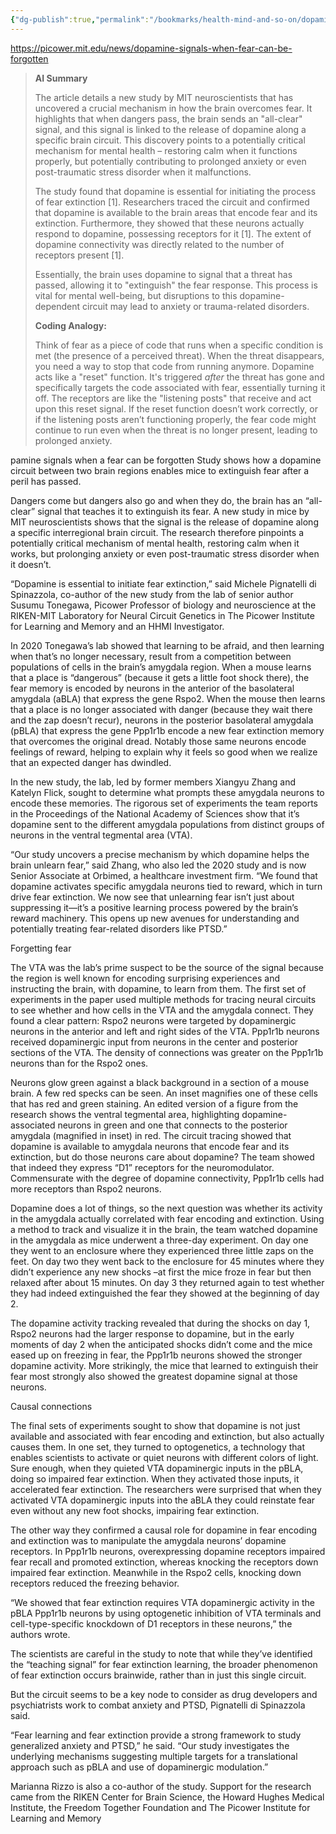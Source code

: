 ```yaml
---
{"dg-publish":true,"permalink":"/bookmarks/health-mind-and-so-on/dopamine-signals-when-fear-can-be-forgotten/","tags":["mind","behavior","coding","health","scientific"]}
---
```


https://picower.mit.edu/news/dopamine-signals-when-fear-can-be-forgotten

>  **AI Summary** 
> 
> The article details a new study by MIT neuroscientists that has uncovered a crucial mechanism in how the brain overcomes fear. It highlights that when dangers pass, the brain sends an "all-clear" signal, and this signal is linked to the release of dopamine along a specific brain circuit. This discovery points to a potentially critical mechanism for mental health – restoring calm when it functions properly, but potentially contributing to prolonged anxiety or even post-traumatic stress disorder when it malfunctions.
> 
> The study found that dopamine is essential for initiating the process of fear extinction [1]. Researchers traced the circuit and confirmed that dopamine is available to the brain areas that encode fear and its extinction. Furthermore, they showed that these neurons actually respond to dopamine, possessing receptors for it [1]. The extent of dopamine connectivity was directly related to the number of receptors present [1]. 
> 
> Essentially, the brain uses dopamine to signal that a threat has passed, allowing it to "extinguish" the fear response. This process is vital for mental well-being, but disruptions to this dopamine-dependent circuit may lead to anxiety or trauma-related disorders.
> 
> **Coding Analogy:**
> 
> Think of fear as a piece of code that runs when a specific condition is met (the presence of a perceived threat). When the threat disappears, you need a way to stop that code from running anymore. Dopamine acts like a "reset" function. It's triggered *after* the threat has gone and specifically targets the code associated with fear, essentially turning it off. The receptors are like the "listening posts" that receive and act upon this reset signal. If the reset function doesn’t work correctly, or if the listening posts aren’t functioning properly, the fear code might continue to run even when the threat is no longer present, leading to prolonged anxiety.


pamine signals when a fear can be forgotten
Study shows how a dopamine circuit between two brain regions enables mice to extinguish fear after a peril has passed.

Dangers come but dangers also go and when they do, the brain has an “all-clear” signal that teaches it to extinguish its fear. A new study in mice by MIT neuroscientists shows that the signal is the release of dopamine along a specific interregional brain circuit. The research therefore pinpoints a potentially critical mechanism of mental health, restoring calm when it works, but prolonging anxiety or even post-traumatic stress disorder when it doesn’t.

“Dopamine is essential to initiate fear extinction,” said Michele Pignatelli di Spinazzola, co-author of the new study from the lab of senior author Susumu Tonegawa, Picower Professor of biology and neuroscience at the RIKEN-MIT Laboratory for Neural Circuit Genetics in The Picower Institute for Learning and Memory and an HHMI Investigator.

In 2020 Tonegawa’s lab showed that learning to be afraid, and then learning when that’s no longer necessary, result from a competition between populations of cells in the brain’s amygdala region. When a mouse learns that a place is “dangerous” (because it gets a little foot shock there), the fear memory is encoded by neurons in the anterior of the basolateral amygdala (aBLA) that express the gene Rspo2. When the mouse then learns that a place is no longer associated with danger (because they wait there and the zap doesn’t recur), neurons in the posterior basolateral amygdala (pBLA) that express the gene Ppp1r1b encode a new fear extinction memory that overcomes the original dread. Notably those same neurons encode feelings of reward, helping to explain why it feels so good when we realize that an expected danger has dwindled.

In the new study, the lab, led by former members Xiangyu Zhang and Katelyn Flick, sought to determine what prompts these amygdala neurons to encode these memories. The rigorous set of experiments the team reports in the Proceedings of the National Academy of Sciences show that it’s dopamine sent to the different amygdala populations from distinct groups of neurons in the ventral tegmental area (VTA).

“Our study uncovers a precise mechanism by which dopamine helps the brain unlearn fear,” said Zhang, who also led the 2020 study and is now Senior Associate at Orbimed, a healthcare investment firm. “We found that dopamine activates specific amygdala neurons tied to reward, which in turn drive fear extinction. We now see that unlearning fear isn’t just about suppressing it—it’s a positive learning process powered by the brain’s reward machinery. This opens up new avenues for understanding and potentially treating fear-related disorders like PTSD.”

Forgetting fear

The VTA was the lab’s prime suspect to be the source of the signal because the region is well known for encoding surprising experiences and instructing the brain, with dopamine, to learn from them. The first set of experiments in the paper used multiple methods for tracing neural circuits to see whether and how cells in the VTA and the amygdala connect. They found a clear pattern: Rspo2 neurons were targeted by dopaminergic neurons in the anterior and left and right sides of the VTA. Ppp1r1b neurons received dopaminergic input from neurons in the center and posterior sections of the VTA. The density of connections was greater on the Ppp1r1b neurons than for the Rspo2 ones.

Neurons glow green against a black background in a section of a mouse brain. A few red specks can be seen. An inset magnifies one of these cells that has red and green staining.
An edited version of a figure from the research shows the ventral tegmental area, highlighting dopamine-associated neurons in green and one that connects to the posterior amygdala (magnified in inset) in red.
The circuit tracing showed that dopamine is available to amygdala neurons that encode fear and its extinction, but do those neurons care about dopamine? The team showed that indeed they express “D1” receptors for the neuromodulator. Commensurate with the degree of dopamine connectivity, Ppp1r1b cells had more receptors than Rspo2 neurons.

Dopamine does a lot of things, so the next question was whether its activity in the amygdala actually correlated with fear encoding and extinction. Using a method to track and visualize it in the brain, the team watched dopamine in the amygdala as mice underwent a three-day experiment. On day one they went to an enclosure where they experienced three little zaps on the feet. On day two they went back to the enclosure for 45 minutes where they didn’t experience any new shocks –at first the mice froze in fear but then relaxed after about 15 minutes. On day 3 they returned again to test whether they had indeed extinguished the fear they showed at the beginning of day 2.

The dopamine activity tracking revealed that during the shocks on day 1, Rspo2 neurons had the larger response to dopamine, but in the early moments of day 2 when the anticipated shocks didn’t come and the mice eased up on freezing in fear, the Ppp1r1b neurons showed the stronger dopamine activity. More strikingly, the mice that learned to extinguish their fear most strongly also showed the greatest dopamine signal at those neurons.

Causal connections

The final sets of experiments sought to show that dopamine is not just available and associated with fear encoding and extinction, but also actually causes them. In one set, they turned to optogenetics, a technology that enables scientists to activate or quiet neurons with different colors of light. Sure enough, when they quieted VTA dopaminergic inputs in the pBLA, doing so impaired fear extinction. When they activated those inputs, it accelerated fear extinction. The researchers were surprised that when they activated VTA dopaminergic inputs into the aBLA they could reinstate fear even without any new foot shocks, impairing fear extinction.

The other way they confirmed a causal role for dopamine in fear encoding and extinction was to manipulate the amygdala neurons’ dopamine receptors. In Ppp1r1b neurons, overexpressing dopamine receptors impaired fear recall and promoted extinction, whereas knocking the receptors down impaired fear extinction. Meanwhile in the Rspo2 cells, knocking down receptors reduced the freezing behavior.

“We showed that fear extinction requires VTA dopaminergic activity in the pBLA Ppp1r1b neurons by using optogenetic inhibition of VTA terminals and cell-type-specific knockdown of D1 receptors in these neurons,” the authors wrote.

The scientists are careful in the study to note that while they’ve identified the “teaching signal” for fear extinction learning, the broader phenomenon of fear extinction occurs brainwide, rather than in just this single circuit.

But the circuit seems to be a key node to consider as drug developers and psychiatrists work to combat anxiety and PTSD, Pignatelli di Spinazzola said.

“Fear learning and fear extinction provide a strong framework to study generalized anxiety and PTSD,” he said. “Our study investigates the underlying mechanisms suggesting multiple targets for a translational approach such as pBLA and use of dopaminergic modulation.”

Marianna Rizzo is also a co-author of the study. Support for the research came from the RIKEN Center for Brain Science, the Howard Hughes Medical Institute, the Freedom Together Foundation and The Picower Institute for Learning and Memory 